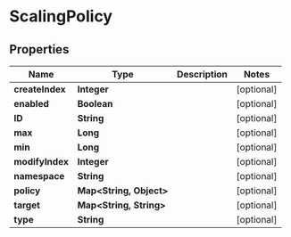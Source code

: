 

# ScalingPolicy


## Properties

| Name | Type | Description | Notes |
|------------ | ------------- | ------------- | -------------|
|**createIndex** | **Integer** |  |  [optional] |
|**enabled** | **Boolean** |  |  [optional] |
|**ID** | **String** |  |  [optional] |
|**max** | **Long** |  |  [optional] |
|**min** | **Long** |  |  [optional] |
|**modifyIndex** | **Integer** |  |  [optional] |
|**namespace** | **String** |  |  [optional] |
|**policy** | **Map&lt;String, Object&gt;** |  |  [optional] |
|**target** | **Map&lt;String, String&gt;** |  |  [optional] |
|**type** | **String** |  |  [optional] |




